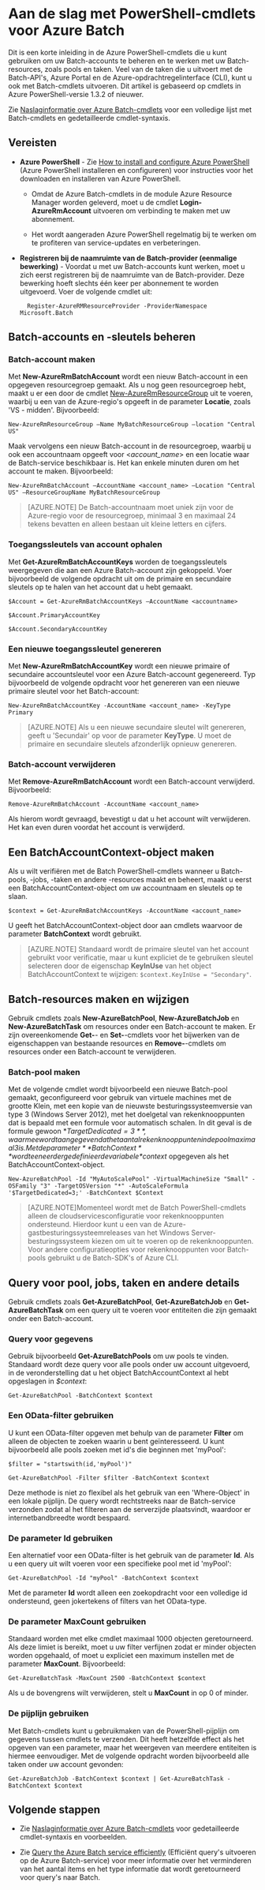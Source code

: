 <properties
   pageTitle="Aan de slag met Azure Batch PowerShell | Microsoft Azure"
   description="Een korte inleiding in de Azure PowerShell-cmdlets die u kunt gebruiken voor het beheren van de Azure Batch-service"
   services="batch"
   documentationCenter=""
   authors="dlepow"
   manager="timlt"
   editor=""/>

<tags
   ms.service="batch"
   ms.devlang="NA"
   ms.topic="get-started-article"
   ms.tgt_pltfrm="powershell"
   ms.workload="big-compute"
   ms.date="04/21/2016"
   ms.author="danlep"/>

# Aan de slag met PowerShell-cmdlets voor Azure Batch
Dit is een korte inleiding in de Azure PowerShell-cmdlets die u kunt gebruiken om uw Batch-accounts te beheren en te werken met uw Batch-resources, zoals pools en taken. Veel van de taken die u uitvoert met de Batch-API's, Azure Portal en de Azure-opdrachtregelinterface (CLI), kunt u ook met Batch-cmdlets uitvoeren. Dit artikel is gebaseerd op cmdlets in Azure PowerShell-versie 1.3.2 of nieuwer.

Zie [Naslaginformatie over Azure Batch-cmdlets](https://msdn.microsoft.com/library/azure/mt125957.aspx) voor een volledige lijst met Batch-cmdlets en gedetailleerde cmdlet-syntaxis. 


## Vereisten

* **Azure PowerShell** - Zie [How to install and configure Azure PowerShell](../powershell-install-configure.md) (Azure PowerShell installeren en configureren) voor instructies voor het downloaden en installeren van Azure PowerShell. 
   
    * Omdat de Azure Batch-cmdlets in de module Azure Resource Manager worden geleverd, moet u de cmdlet **Login-AzureRmAccount** uitvoeren om verbinding te maken met uw abonnement. 
    
    * Het wordt aangeraden Azure PowerShell regelmatig bij te werken om te profiteren van service-updates en verbeteringen. 
    
* **Registreren bij de naamruimte van de Batch-provider (eenmalige bewerking)** - Voordat u met uw Batch-accounts kunt werken, moet u zich eerst registreren bij de naamruimte van de Batch-provider. Deze bewerking hoeft slechts één keer per abonnement te worden uitgevoerd. Voer de volgende cmdlet uit:

        Register-AzureRMResourceProvider -ProviderNamespace Microsoft.Batch


## Batch-accounts en -sleutels beheren

### Batch-account maken

Met **New-AzureRmBatchAccount** wordt een nieuw Batch-account in een opgegeven resourcegroep gemaakt. Als u nog geen resourcegroep hebt, maakt u er een door de cmdlet [New-AzureRmResourceGroup](https://msdn.microsoft.com/library/azure/mt603739.aspx) uit te voeren, waarbij u een van de Azure-regio's opgeeft in de parameter **Locatie**, zoals 'VS - midden'. Bijvoorbeeld:


    New-AzureRmResourceGroup –Name MyBatchResourceGroup –location "Central US"


Maak vervolgens een nieuw Batch-account in de resourcegroep, waarbij u ook een accountnaam opgeeft voor <*account_name*> en een locatie waar de Batch-service beschikbaar is. Het kan enkele minuten duren om het account te maken. Bijvoorbeeld:


    New-AzureRmBatchAccount –AccountName <account_name> –Location "Central US" –ResourceGroupName MyBatchResourceGroup

> [AZURE.NOTE] De Batch-accountnaam moet uniek zijn voor de Azure-regio voor de resourcegroep, minimaal 3 en maximaal 24 tekens bevatten en alleen bestaan uit kleine letters en cijfers.

### Toegangssleutels van account ophalen
Met **Get-AzureRmBatchAccountKeys** worden de toegangssleutels weergegeven die aan een Azure Batch-account zijn gekoppeld. Voer bijvoorbeeld de volgende opdracht uit om de primaire en secundaire sleutels op te halen van het account dat u hebt gemaakt.

    $Account = Get-AzureRmBatchAccountKeys –AccountName <accountname>

    $Account.PrimaryAccountKey

    $Account.SecondaryAccountKey


### Een nieuwe toegangssleutel genereren
Met **New-AzureRmBatchAccountKey** wordt een nieuwe primaire of secundaire accountsleutel voor een Azure Batch-account gegenereerd. Typ bijvoorbeeld de volgende opdracht voor het genereren van een nieuwe primaire sleutel voor het Batch-account:


    New-AzureRmBatchAccountKey -AccountName <account_name> -KeyType Primary


> [AZURE.NOTE] Als u een nieuwe secundaire sleutel wilt genereren, geeft u 'Secundair' op voor de parameter **KeyType**. U moet de primaire en secundaire sleutels afzonderlijk opnieuw genereren.

### Batch-account verwijderen
Met **Remove-AzureRmBatchAccount** wordt een Batch-account verwijderd. Bijvoorbeeld:


    Remove-AzureRmBatchAccount -AccountName <account_name>

Als hierom wordt gevraagd, bevestigt u dat u het account wilt verwijderen. Het kan even duren voordat het account is verwijderd.

## Een BatchAccountContext-object maken

Als u wilt verifiëren met de Batch PowerShell-cmdlets wanneer u Batch-pools, -jobs, -taken en andere -resources maakt en beheert, maakt u eerst een BatchAccountContext-object om uw accountnaam en sleutels op te slaan.

    $context = Get-AzureRmBatchAccountKeys -AccountName <account_name>

U geeft het BatchAccountContext-object door aan cmdlets waarvoor de parameter **BatchContext** wordt gebruikt.

> [AZURE.NOTE] Standaard wordt de primaire sleutel van het account gebruikt voor verificatie, maar u kunt expliciet de te gebruiken sleutel selecteren door de eigenschap **KeyInUse** van het object BatchAccountContext te wijzigen: `$context.KeyInUse = "Secondary"`.



## Batch-resources maken en wijzigen
Gebruik cmdlets zoals **New-AzureBatchPool**, **New-AzureBatchJob** en **New-AzureBatchTask** om resources onder een Batch-account te maken. Er zijn overeenkomende **Get-**- en **Set-**-cmdlets voor het bijwerken van de eigenschappen van bestaande resources en **Remove-**-cmdlets om resources onder een Batch-account te verwijderen. 

### Batch-pool maken

Met de volgende cmdlet wordt bijvoorbeeld een nieuwe Batch-pool gemaakt, geconfigureerd voor gebruik van virtuele machines met de grootte Klein, met een kopie van de nieuwste besturingssysteemversie van type 3 (Windows Server 2012), met het doelgetal van rekenknooppunten dat is bepaald met een formule voor automatisch schalen. In dit geval is de formule gewoon **$TargetDedicated=3**, waarmee wordt aangegeven dat het aantal rekenknooppunten in de pool maximaal 3 is. Met de parameter **BatchContext** wordt een eerder gedefinieerde variabele *$context* opgegeven als het BatchAccountContext-object.


    New-AzureBatchPool -Id "MyAutoScalePool" -VirtualMachineSize "Small" -OSFamily "3" -TargetOSVersion "*" -AutoScaleFormula '$TargetDedicated=3;' -BatchContext $Context

>[AZURE.NOTE]Momenteel wordt met de Batch PowerShell-cmdlets alleen de cloudservicesconfiguratie voor rekenknooppunten ondersteund. Hierdoor kunt u een van de Azure-gastbesturingssysteemreleases van het Windows Server-besturingssysteem kiezen om uit te voeren op de rekenknooppunten. Voor andere configuratieopties voor rekenknooppunten voor Batch-pools gebruikt u de Batch-SDK's of Azure CLI.

## Query voor pool, jobs, taken en andere details

Gebruik cmdlets zoals **Get-AzureBatchPool**, **Get-AzureBatchJob** en **Get-AzureBatchTask** om een query uit te voeren voor entiteiten die zijn gemaakt onder een Batch-account.


### Query voor gegevens

Gebruik bijvoorbeeld **Get-AzureBatchPools** om uw pools te vinden. Standaard wordt deze query voor alle pools onder uw account uitgevoerd, in de veronderstelling dat u het object BatchAccountContext al hebt opgeslagen in *$context*:


    Get-AzureBatchPool -BatchContext $context

### Een OData-filter gebruiken

U kunt een OData-filter opgeven met behulp van de parameter **Filter** om alleen de objecten te zoeken waarin u bent geïnteresseerd. U kunt bijvoorbeeld alle pools zoeken met id's die beginnen met 'myPool':


    $filter = "startswith(id,'myPool')"

    Get-AzureBatchPool -Filter $filter -BatchContext $context


Deze methode is niet zo flexibel als het gebruik van een 'Where-Object' in een lokale pijplijn. De query wordt rechtstreeks naar de Batch-service verzonden zodat al het filteren aan de serverzijde plaatsvindt, waardoor er internetbandbreedte wordt bespaard.

### De parameter Id gebruiken

Een alternatief voor een OData-filter is het gebruik van de parameter **Id**. Als u een query uit wilt voeren voor een specifieke pool met id 'myPool':


    Get-AzureBatchPool -Id "myPool" -BatchContext $context


Met de parameter **Id** wordt alleen een zoekopdracht voor een volledige id ondersteund, geen jokertekens of filters van het OData-type.



### De parameter MaxCount gebruiken

Standaard worden met elke cmdlet maximaal 1000 objecten geretourneerd. Als deze limiet is bereikt, moet u uw filter verfijnen zodat er minder objecten worden opgehaald, of moet u expliciet een maximum instellen met de parameter **MaxCount**. Bijvoorbeeld:


    Get-AzureBatchTask -MaxCount 2500 -BatchContext $context

Als u de bovengrens wilt verwijderen, stelt u **MaxCount** in op 0 of minder.

### De pijplijn gebruiken

Met Batch-cmdlets kunt u gebruikmaken van de PowerShell-pijplijn om gegevens tussen cmdlets te verzenden. Dit heeft hetzelfde effect als het opgeven van een parameter, maar het weergeven van meerdere entiteiten is hiermee eenvoudiger. Met de volgende opdracht worden bijvoorbeeld alle taken onder uw account gevonden:


    Get-AzureBatchJob -BatchContext $context | Get-AzureBatchTask -BatchContext $context


## Volgende stappen
* Zie [Naslaginformatie over Azure Batch-cmdlets](https://msdn.microsoft.com/library/azure/mt125957.aspx) voor gedetailleerde cmdlet-syntaxis en voorbeelden.

* Zie [Query the Azure Batch service efficiently](batch-efficient-list-queries.md) (Efficiënt query's uitvoeren op de Azure Batch-service) voor meer informatie over het verminderen van het aantal items en het type informatie dat wordt geretourneerd voor query's naar Batch. 



<!--HONumber=Jun16_HO2-->


